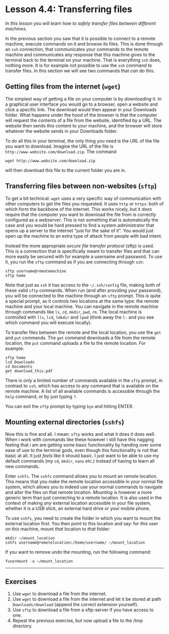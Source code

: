 # Lesson 4.4: Transferring files
*In this lesson you will learn how to safely transfer files between different machines.*

In the previous section you saw that it is possible to connect to a remote machine, execute commands on it and browse its files. This is done through an `ssh` connection, that communicates your commands to the temote machine and communicates any response that this machine gives to the terminal back to the terminal on your machine. That is everything `ssh` does, nothing more. It is for example not possible to use the `ssh` command to transfer files. In this section we will see two commands that *can* do this.

## Getting files from the internet (`wget`)
The simplest way of getting a file on your computer is by *downloading* it. In a graphical user interface you would go to a browser, open a website and click a specific link. The download would then appear in your Downloads folder. What happens under the hood of the browser is that the computer will request the contents of a file from the website, identified by a URL. The website then sends this content to your machine, and the browser will store whatever the website sends in your Downloads folder.

To do all this in your terminal, the only thing you need is the URL of the file you want to download. Imagine the URL of the file is `http://www.website.com/download.zip`. The command

```
wget http://www.website.com/download.zip
```

will then download this file to the current folder you are in.

## Transferring files between non-websites (`sftp`)
To get a bit technical: `wget` uses a very specific way of communication with other computers to get the files you requested. It uses `http` or `https`: both of which form the backbone of the internet. This works nicely, but it *does* require that the computer you want to download the file from is correctly configured as a *webserver*. This is not something that is automatically the case and you would be hard pressed to find a system administrator that opens up a server to the internet "just for the sake of it". You would just open up the machine to an extra type of attack from people with bad intent.

Instead the more appropriate *secure file transfer protocol* (sftp) is used. This is a connection that is specifically meant to transfer files and that can more easily be secured with for example a username and password. To use it, you run the `sftp` command as if you are connecting through `ssh`:

```
sftp username@remotemachine
sftp home
```

Note that just as `ssh` it has access to the `~/.ssh/config` file, making both of these valid `sftp` commands. When run (and after providing your password), you will be connected to the machine through an `sftp` prompt. This is quite a special prompt, as it controls two locations at the same type: the remote machine and your local machine. You can navigate in the remote machine through commands like `ls`, `cd`, `mkdir`, `pwd`, `rm`. The local machine is controlled with `lls`, `lcd`, `lmkdir` and `lpwd` (think away the `l-` and you see which command you will execute locally).

To transfer files between the remote and the local location, you use the `get` and `put` commands. The `get` command downloads a file from the remote location, the `put` command uploads a file to the remote location. For example:

```
sftp home
lcd Downloads
cd Documents
get download_this.pdf
```

There is only a limited number of commands available in the `sftp` prompt, in contrast to `ssh`, which has access to any command that is available on the remote machine. A list of all available commands is accessible through the `help` command, or by just typing `?`.

You can exit the `sftp` prompt by typing `bye` and hitting ENTER.

## Mounting external directories (`sshfs`)
Now this is fine and all. I mean: `sftp` works and what it does it does well. When i work with commands like these however i still have this nagging feeling that i am are getting some basic functionality by handing over some ease of use to the terminal gods, even though this functionality is not that basic at all. It just *feels* like it should basic. I just want to be able to use my default commands (my `cd`, `mkdir`, `nano` etc.) instead of having to learn all new commands.

Enter `sshfs`. The `sshfs` command allows you to *mount* an remote location. This means that you make the remote location accessible in your normal file system, which allows you to indeed use your normal commands to navigate and alter the files on that remote location. *Mounting* is however a more generic term than just connecting to a remote location. It is also used in the context of making *any* external location accessible in your file system, whether it is a USB stick, an external hard drive or your mobile phone.

To use `sshfs`, you need to create the folder in which you want to mount the external location first. You then point to this location and say: for *this* user on *this* machine, mount *that* location to *that* folder:

```
mkdir ~/mount_location
sshfs username@remotelocation:/home/username/ ~/mount_location
```

If you want to remove undo the mounting, run the following command:

```
fusermount -u ~/mount_location
```

---
## Exercises
1. Use `wget` to download a file from the internet.
2. Use `wget` to download a file from the internet and let it be stored at path `Downloads/download` (append the correct extension yourself).
3. Use `sftp` to download a file from a sftp-server if you have access to one.
4. Repeat the previous exercise, but now upload a file to the /tmp directory.
